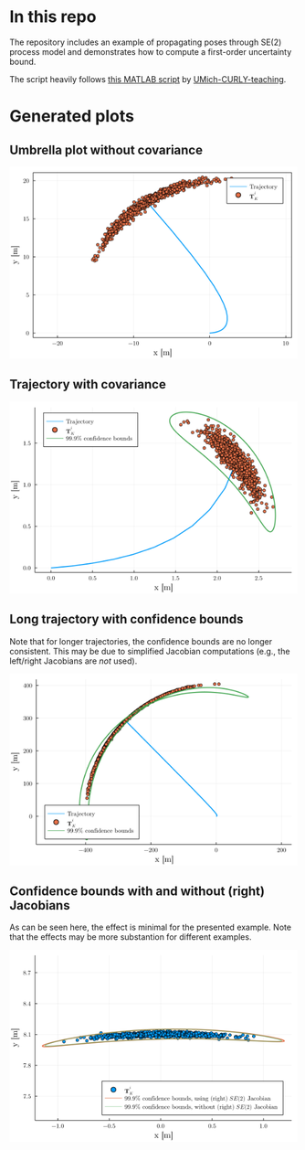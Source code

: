 # In this repo
The repository includes an example of propagating poses through SE(2) process model and demonstrates how to compute a first-order uncertainty bound.

The script heavily follows [this MATLAB script](https://github.com/UMich-CURLY-teaching/UMich-ROB-530-public/blob/main/code-examples/MATLAB/matrix_groups/odometry_propagation_se2.m) by [UMich-CURLY-teaching](https://github.com/UMich-CURLY-teaching).

# Generated plots
## Umbrella plot without covariance
![scatterplot](images/umbrella_plot.png)

## Trajectory with covariance
![traj_with_cov](images/trajectory_with_cov.png)

## Long trajectory with confidence bounds
Note that for longer trajectories, the confidence bounds are no longer consistent.
This may be due to simplified Jacobian computations (e.g., the left/right Jacobians are *not* used).

![traj_with_inconsistent_bounds](images/long_traj_inconsistent_confidence_bounds.png)

## Confidence bounds with and without (right) Jacobians
As can be seen here, the effect is minimal for the presented example.
Note that the effects may be more substantion for different examples.

![conf_with_and_without_jac](images/conf_bound_with_and_without_jacs.png)